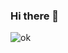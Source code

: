 ### Hi there 👋

![ok](https://qph.cf2.quoracdn.net/main-qimg-9caca2bb7bc446ad3a963dc1325bf580-lq)



<!--
**FernandoFarron/FernandoFarron** is a ✨ _special_ ✨ repository because its `README.md` (this file) appears on your GitHub profile.

-->
